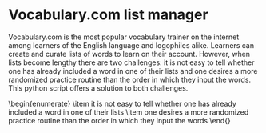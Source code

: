 # Vocabulary.com list manager

Vocabulary.com is the most popular vocabulary trainer on the internet among learners of the English language and logophiles alike. Learners can create and curate lists of words to learn on their account. However, when lists become lengthy there are two challenges: it is not easy to tell whether one has already included a word in one of their lists and one desires a more randomized practice routine than the order in which they input the words. This python script offers a solution to both challenges.


\begin{enumerate}
    \item it is not easy to tell whether one has already included a word in one of their lists
    \item one desires a more randomized practice routine than the order in which they input the words
\end{}

